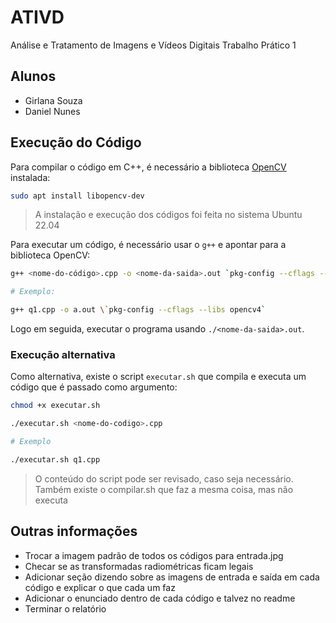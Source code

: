 # ATIVD

Análise e Tratamento de Imagens e Vídeos Digitais Trabalho Prático 1

## Alunos

- Girlana Souza
- Daniel Nunes

## Execução do Código

Para compilar o código em C++, é necessário a biblioteca [OpenCV](https://opencv.org/) instalada:

```bash
sudo apt install libopencv-dev
```

> A instalação e execução dos códigos foi feita no sistema Ubuntu 22.04

Para executar um código, é necessário usar o `g++` e apontar para a biblioteca OpenCV:

```bash
g++ <nome-do-código>.cpp -o <nome-da-saida>.out `pkg-config --cflags --libs opencv4`

# Exemplo:

g++ q1.cpp -o a.out \`pkg-config --cflags --libs opencv4`
```

Logo em seguida, executar o programa usando `./<nome-da-saida>.out`.

### Execução alternativa

Como alternativa, existe o script `executar.sh` que compila e executa um código que é passado como argumento:

```bash
chmod +x executar.sh

./executar.sh <nome-do-codigo>.cpp

# Exemplo

./executar.sh q1.cpp
```

> O conteúdo do script pode ser revisado, caso seja necessário.
> Também existe o compilar.sh que faz a mesma coisa, mas não executa

## Outras informações

- Trocar a imagem padrão de todos os códigos para entrada.jpg
- Checar se as transformadas radiométricas ficam legais
- Adicionar seção dizendo sobre as imagens de entrada e saída em cada código e explicar o que cada um faz
- Adicionar o enunciado dentro de cada código e talvez no readme
- Terminar o relatório
